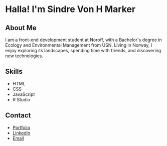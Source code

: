 # Halla! I'm Sindre Von H Marker

## About Me
I am a front-end development student at Noroff, with a Bachelor's degree in Ecology and Environmental Management from USN. Living in Norway, I enjoy exploring its landscapes, spending time with friends, and discovering new technologies.

## Skills 
- HTML
- CSS
- JavaScript
- R Studio

## Contact
- [Portfolio](https://sindrevonh.github.io/Portfolio/)
- [LinkedIn](https://www.linkedin.com/in/sindre-marker-63937a215/)
- [Email](sindre.marker@gmail.com)
